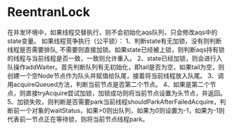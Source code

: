 # ReentranLock
在并发环境中，如果线程交替执行，则不会初始化aqs队列，只会修改aqs中的state变量。
如果线程竞争执行（公平锁）：
1、判断state有无加锁，没有则判断线程是否需要排队, 不需要则直接加锁。如果state已经被上锁，则判断aqs持有锁的线程与当前线程是否一致，一致则允许重入。
2、state已经加锁，则会进行入队操作addWaiter。首先判断队列有无初始化，即tail是否为空，如果tail为空，则创建一个空Node节点作为队头并赋值给队尾，接着将当前线程放入队尾。
3、调用acquireQueued方法，判断当前节点是否第二个节点。
4、如果是第二个节点，则直接tryAcquire尝试加锁，加锁成功则将当前节点设置为头节点，并返回。
5、加锁失败，则判断是否需要park当前线程shouldParkAfterFailedAcquire，判断前一个对象的waitStatus，如果>0则出队列，如果为0则设置为-1，如果为-1则代表前一节点正在等待锁，则将当前节点线程park。